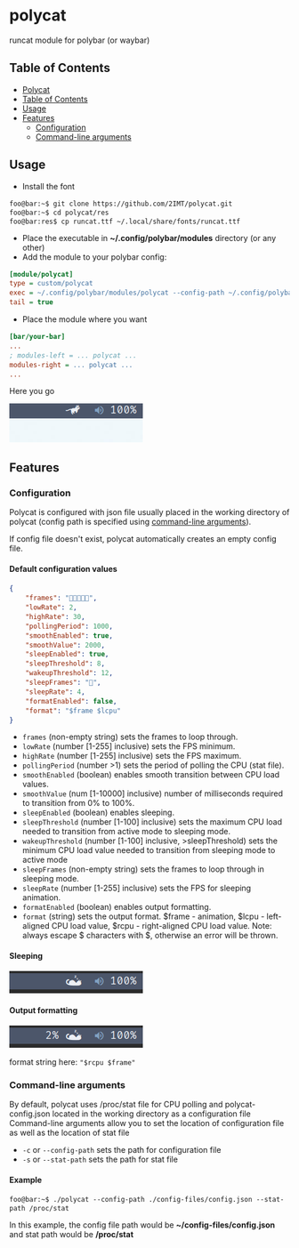 # polycat <a id="polycat"></a>
runcat module for polybar (or waybar)

## Table of Contents <a id="table-of-contents"></a>
- [Polycat](#polycat)
- [Table of Contents](#table-of-contents)
- [Usage](#usage)
- [Features](#features)
    - [Configuration](#features-configuration)
    - [Command-line arguments](#features-arguments)

## Usage <a id="usage"></a>
- Install the font
```console
foo@bar:~$ git clone https://github.com/2IMT/polycat.git
foo@bar:~$ cd polycat/res
foo@bar:res$ cp runcat.ttf ~/.local/share/fonts/runcat.ttf
```
- Place the executable in **~/.config/polybar/modules** directory (or any other)
- Add the module to your polybar config:
```ini
[module/polycat]
type = custom/polycat
exec = ~/.config/polybar/modules/polycat --config-path ~/.config/polybar/modules/polycat-config.json
tail = true
```
- Place the module where you want
```ini
[bar/your-bar]
...
; modules-left = ... polycat ...
modules-right = ... polycat ...
...
```
Here you go

![polycat demo animation](res/polycat-demo.gif)

## Features <a id="features"></a>
### Configuration <a id="features-configuration"></a>
Polycat is configured with json file usually placed in the working directory of polycat (config path is specified using [command-line arguments](#features-arguments)).

If config file doesn't exist, polycat automatically creates an empty config file.

#### Default configuration values
```json
{
    "frames": "",
    "lowRate": 2,
    "highRate": 30,
    "pollingPeriod": 1000,
    "smoothEnabled": true,
    "smoothValue": 2000,
    "sleepEnabled": true,
    "sleepThreshold": 8,
    "wakeupThreshold": 12,
    "sleepFrames": "",
    "sleepRate": 4,
    "formatEnabled": false,
    "format": "$frame $lcpu"
}
```

- `frames` (non-empty string) 
sets the frames to loop through.
- `lowRate` (number [1-255] inclusive) 
sets the FPS minimum.
- `highRate` (number [1-255] inclusive) 
sets the FPS maximum.
- `pollingPeriod` (number >1)
sets the period of polling the CPU (stat file).
- `smoothEnabled` (boolean) 
enables smooth transition between CPU load values.
- `smoothValue` (num [1-10000] inclusive) 
number of milliseconds required to transition from 0% to 100%.
- `sleepEnabled` (boolean) 
enables sleeping.
- `sleepThreshold` (number [1-100] inclusive) 
sets the maximum CPU load needed to transition from active mode to sleeping mode.
- `wakeupThreshold` (number [1-100] inclusive, >sleepThreshold) 
sets the minimum CPU load value needed to transition from sleeping mode to active mode
- `sleepFrames` (non-empty string)
sets the frames to loop through in sleeping mode.
- `sleepRate` (number [1-255] inclusive)
sets the FPS for sleeping animation.
- `formatEnabled` (boolean)
enables output formatting.
- `format` (string)
sets the output format. $frame - animation, $lcpu - left-aligned CPU load value, $rcpu - right-aligned CPU load value.
Note: always escape $ characters with $, otherwise an error will be thrown.

#### Sleeping
![polycat sleeping demo animation](res/polycat-sleeping-demo.gif)

#### Output formatting
![polycat formatting demo animation](res/polycat-formatting-demo.gif)

format string here: `"$rcpu $frame"`

### Command-line arguments <a id="features-arguments"></a>
By default, polycat uses /proc/stat file for CPU polling and polycat-config.json located in the working directory as a configuration file
Command-line arguments allow you to set the location of configuration file as well as the location of stat file
- `-c` or `--config-path` sets the path for configuration file
- `-s` or `--stat-path` sets the path for stat file

#### Example
```console
foo@bar:~$ ./polycat --config-path ./config-files/config.json --stat-path /proc/stat
```
In this example, the config file path would be **~/config-files/config.json** and stat path would be **/proc/stat**


